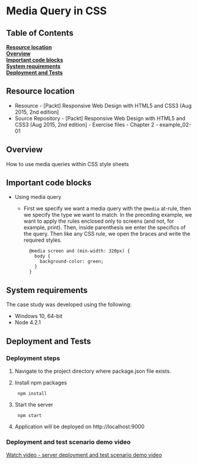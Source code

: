 # Media Query in CSS

## Table of Contents
**[Resource location](#resource-location)**     
**[Overview](#overview)**   
**[Important code blocks](#important-code-blocks)**   
**[System requirements](#system-requirements)**  
**[Deployment and Tests](#deployment-and-tests)** 

## Resource location
- Resource - [Packt] Responsive Web Design with HTML5 and CSS3 (Aug 2015, 2nd edition]
- Source Repository - [Packt] Responsive Web Design with HTML5 and CSS3 (Aug 2015, 2nd edition] - Exercise files - Chapter 2 - example_02-01

## Overview
How to use media queries within CSS style sheets

## Important code blocks

- Using media query

	- First we specify we want a media query with the `@media` at-rule, then we specify the type we want to match. In the preceding example, we want to apply the rules enclosed only to screens (and not, for example, print). Then, inside parenthesis we enter the specifics of the query. Then like any CSS rule, we open the braces and write the required styles.

			@media screen and (min-width: 320px) {
			  body {
			    background-color: green;
			  }
			}

## System requirements

The case study was developed using the following:

- Windows 10, 64-bit
- Node 4.2.1

## Deployment and Tests

### Deployment steps

1. Navigate to the project directory where package.json file exists.
2. Install npm packages
	
		npm install

3. Start the server

		npm start

4. Application will be deployed on http://localhost:9000

### Deployment and test scenario demo video

[Watch video - server deployment and test scenario demo video]()